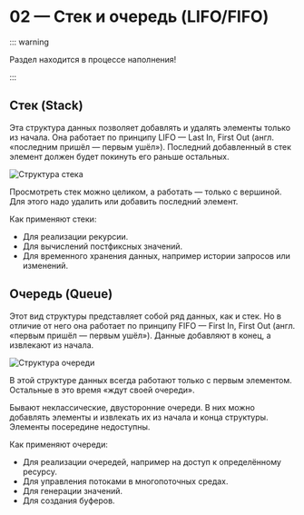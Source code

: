 # 02 — Стек и очередь (LIFO/FIFO)

::: warning

Раздел находится в процессе наполнения!

:::

## Стек (Stack)

Эта структура данных позволяет добавлять и удалять элементы только из начала. Она работает по принципу LIFO — Last In, First Out (англ. «последним пришёл — первым ушёл»). Последний добавленный в стек элемент должен будет покинуть его раньше остальных.

![Структура стека](https://avatars.mds.yandex.net/get-lpc/1527204/46e345db-7e1f-4a4d-a3fc-08d277cff6d6/width_1920_q80)

Просмотреть стек можно целиком, а работать — только с вершиной. Для этого надо удалить или добавить последний элемент.

Как применяют стеки:

- Для реализации рекурсии.
- Для вычислений постфиксных значений.
- Для временного хранения данных, например истории запросов или изменений.

## Очередь (Queue)

Этот вид структуры представляет собой ряд данных, как и стек. Но в отличие от него она работает по принципу FIFO — First In, First Out (англ. «первым пришёл — первым ушёл»). Данные добавляют в конец, а извлекают из начала.

![Структура очереди](https://avatars.mds.yandex.net/get-lpc/1220100/d9a35f3b-452b-4870-af45-475040576afd/width_1920_q80)

В этой структуре данных всегда работают только с первым элементом. Остальные в это время «ждут своей очереди».

Бывают неклассические, двусторонние очереди. В них можно добавлять элементы и извлекать их из начала и конца структуры. Элементы посередине недоступны.

Как применяют очереди:

- Для реализации очередей, например на доступ к определённому ресурсу.
- Для управления потоками в многопоточных средах.
- Для генерации значений.
- Для создания буферов.
